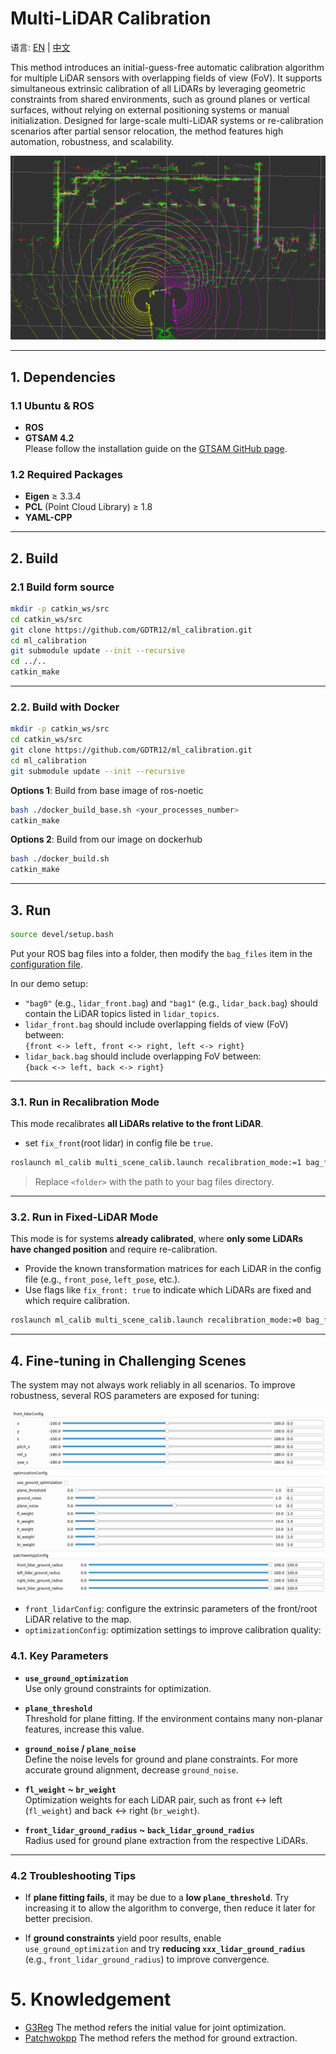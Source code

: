 # Multi-LiDAR Calibration

语言: [EN](README.md) | [中文](README_ZH.md)

This method introduces an initial-guess-free automatic calibration algorithm for multiple LiDAR sensors with overlapping fields of view (FoV). It supports simultaneous extrinsic calibration of all LiDARs by leveraging geometric constraints from shared environments, such as ground planes or vertical surfaces, without relying on external positioning systems or manual initialization. Designed for large-scale multi-LiDAR systems or re-calibration scenarios after partial sensor relocation, the method features high automation, robustness, and scalability.

![](assets/overview.png)

---

## 1. Dependencies

### 1.1 Ubuntu & ROS

- **ROS**
- **GTSAM 4.2**  
  Please follow the installation guide on the [GTSAM GitHub page](https://github.com/borglab/gtsam).

### 1.2 Required Packages

- **Eigen** ≥ 3.3.4  
- **PCL** (Point Cloud Library) ≥ 1.8
- **YAML-CPP**

---

## 2. Build



### 2.1 Build form source

```bash
mkdir -p catkin_ws/src
cd catkin_ws/src
git clone https://github.com/GDTR12/ml_calibration.git
cd ml_calibration
git submodule update --init --recursive
cd ../..
catkin_make
```

---


### 2.2. Build with Docker

```bash
mkdir -p catkin_ws/src
cd catkin_ws/src
git clone https://github.com/GDTR12/ml_calibration.git
cd ml_calibration
git submodule update --init --recursive
```

**Options 1**: Build from base image of ros-noetic
```bash
bash ./docker_build_base.sh <your_processes_number>
catkin_make
```

**Options 2**: Build from our image on dockerhub
```bash
bash ./docker_build.sh
catkin_make
```

---

## 3. Run

```bash
source devel/setup.bash
```

Put your ROS bag files into a folder, then modify the `bag_files` item in the [configuration file](config/multi_scene_calib.yaml).

In our demo setup:

- `"bag0"` (e.g., `lidar_front.bag`) and `"bag1"` (e.g., `lidar_back.bag`) should contain the LiDAR topics listed in `lidar_topics`.
- `lidar_front.bag` should include overlapping fields of view (FoV) between:  
  `{front <-> left, front <-> right, left <-> right}`
- `lidar_back.bag` should include overlapping FoV between:  
  `{back <-> left, back <-> right}`

---

### 3.1. Run in Recalibration Mode

This mode recalibrates **all LiDARs relative to the front LiDAR**.

- set `fix_front`(root lidar) in config file be `true`.

```bash
roslaunch ml_calib multi_scene_calib.launch recalibration_mode:=1 bag_folder_path:=<folder>
```

> Replace `<folder>` with the path to your bag files directory.

---

### 3.2. Run in Fixed-LiDAR Mode

This mode is for systems **already calibrated**, where **only some LiDARs have changed position** and require re-calibration.

- Provide the known transformation matrices for each LiDAR in the config file (e.g., `front_pose`, `left_pose`, etc.).
- Use flags like `fix_front: true` to indicate which LiDARs are fixed and which require calibration.

```bash
roslaunch ml_calib multi_scene_calib.launch recalibration_mode:=0 bag_folder_path:=<folder>
```

---

## 4. Fine-tuning in Challenging Scenes

The system may not always work reliably in all scenarios. To improve robustness, several ROS parameters are exposed for tuning:

![](assets/ros_params.png)

- `front_lidarConfig`: configure the extrinsic parameters of the front/root LiDAR relative to the map.
- `optimizationConfig`: optimization settings to improve calibration quality:

### 4.1. Key Parameters

- **`use_ground_optimization`**  
  Use only ground constraints for optimization.

- **`plane_threshold`**  
  Threshold for plane fitting. If the environment contains many non-planar features, increase this value.

- **`ground_noise` / `plane_noise`**  
  Define the noise levels for ground and plane constraints. For more accurate ground alignment, decrease `ground_noise`.

- **`fl_weight` ~ `br_weight`**  
  Optimization weights for each LiDAR pair, such as front <-> left (`fl_weight`) and back <-> right (`br_weight`).

- **`front_lidar_ground_radius` ~ `back_lidar_ground_radius`**  
  Radius used for ground plane extraction from the respective LiDARs.

---

### 4.2 Troubleshooting Tips

- If **plane fitting fails**, it may be due to a **low `plane_threshold`**. Try increasing it to allow the algorithm to converge, then reduce it later for better precision.

- If **ground constraints** yield poor results, enable `use_ground_optimization` and try **reducing `xxx_lidar_ground_radius`** (e.g., `front_lidar_ground_radius`) to improve convergence.

# 5. Knowledgement

- [G3Reg](https://github.com/HKUST-Aerial-Robotics/G3Reg.git) The method refers the initial value for joint optimization.
- [Patchwokpp](https://github.com/url-kaist/patchwork-plusplus.git) The method refers the method for ground extraction.

